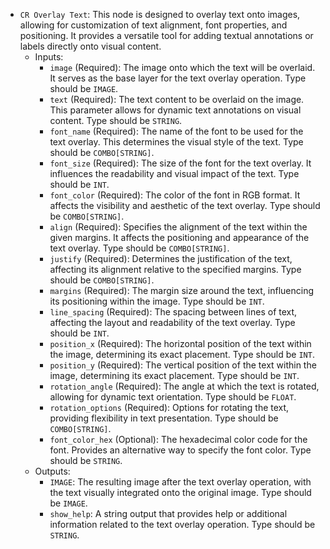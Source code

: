 - `CR Overlay Text`: This node is designed to overlay text onto images, allowing for customization of text alignment, font properties, and positioning. It provides a versatile tool for adding textual annotations or labels directly onto visual content.
    - Inputs:
        - `image` (Required): The image onto which the text will be overlaid. It serves as the base layer for the text overlay operation. Type should be `IMAGE`.
        - `text` (Required): The text content to be overlaid on the image. This parameter allows for dynamic text annotations on visual content. Type should be `STRING`.
        - `font_name` (Required): The name of the font to be used for the text overlay. This determines the visual style of the text. Type should be `COMBO[STRING]`.
        - `font_size` (Required): The size of the font for the text overlay. It influences the readability and visual impact of the text. Type should be `INT`.
        - `font_color` (Required): The color of the font in RGB format. It affects the visibility and aesthetic of the text overlay. Type should be `COMBO[STRING]`.
        - `align` (Required): Specifies the alignment of the text within the given margins. It affects the positioning and appearance of the text overlay. Type should be `COMBO[STRING]`.
        - `justify` (Required): Determines the justification of the text, affecting its alignment relative to the specified margins. Type should be `COMBO[STRING]`.
        - `margins` (Required): The margin size around the text, influencing its positioning within the image. Type should be `INT`.
        - `line_spacing` (Required): The spacing between lines of text, affecting the layout and readability of the text overlay. Type should be `INT`.
        - `position_x` (Required): The horizontal position of the text within the image, determining its exact placement. Type should be `INT`.
        - `position_y` (Required): The vertical position of the text within the image, determining its exact placement. Type should be `INT`.
        - `rotation_angle` (Required): The angle at which the text is rotated, allowing for dynamic text orientation. Type should be `FLOAT`.
        - `rotation_options` (Required): Options for rotating the text, providing flexibility in text presentation. Type should be `COMBO[STRING]`.
        - `font_color_hex` (Optional): The hexadecimal color code for the font. Provides an alternative way to specify the font color. Type should be `STRING`.
    - Outputs:
        - `IMAGE`: The resulting image after the text overlay operation, with the text visually integrated onto the original image. Type should be `IMAGE`.
        - `show_help`: A string output that provides help or additional information related to the text overlay operation. Type should be `STRING`.
